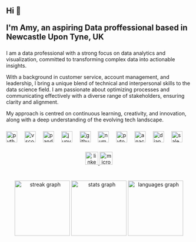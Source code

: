<h2 align="left">Hi 👋<br>
  
  I'm Amy, an aspiring Data proffessional based in Newcastle Upon Tyne, UK</h2>

###

I am a data professional with a strong focus on data analytics and visualization, committed to transforming complex data into actionable insights.

With a background in customer service, account management, and leadership, I bring a unique blend of technical and interpersonal skills to the data science field. I am passionate about optimizing processes and communicating effectively with a diverse range of stakeholders, ensuring clarity and alignment.

My approach is centred on continuous learning, creativity, and innovation, along with a deep understanding of the evolving tech landscape.

###

<div align="left">
  <img src="https://cdn.jsdelivr.net/gh/devicons/devicon/icons/python/python-original.svg" height="30" alt="python logo"  />
  <img width="12" />
  <img src="https://cdn.jsdelivr.net/gh/devicons/devicon/icons/vscode/vscode-original.svg" height="30" alt="vscode logo"  />
  <img width="12" />
  <img src="https://cdn.jsdelivr.net/gh/devicons/devicon/icons/pandas/pandas-original.svg" height="30" alt="pandas logo"  />
  <img width="12" />
  <img src="https://cdn.jsdelivr.net/gh/devicons/devicon/icons/jupyter/jupyter-original.svg" height="30" alt="jupyter logo"  />
  <img width="12" />
  <img src="https://cdn.jsdelivr.net/gh/devicons/devicon/icons/github/github-original.svg" height="30" alt="github logo"  />
  <img width="12" />
  <img src="https://cdn.jsdelivr.net/gh/devicons/devicon/icons/numpy/numpy-original.svg" height="30" alt="numpy logo"  />
  <img width="12" />
  <img src="https://cdn.jsdelivr.net/gh/devicons/devicon/icons/pytorch/pytorch-original.svg" height="30" alt="pytorch logo"  />
  <img width="12" />
  <img src="https://cdn.jsdelivr.net/gh/devicons/devicon/icons/anaconda/anaconda-original.svg" height="30" alt="anaconda logo"  />
  <img width="12" />
  <img src="https://cdn.jsdelivr.net/gh/devicons/devicon/icons/django/django-plain.svg" height="30" alt="django logo"  />
  <img width="12" />
  <img src="https://cdn.jsdelivr.net/gh/devicons/devicon/icons/salesforce/salesforce-original.svg" height="30" alt="salesforce logo"  />
</div>

###

<div align="center">
  <a href="https://www.linkedin.com/in/amy-pape-0296592b2/" target="_blank">
    <img src="https://img.shields.io/static/v1?message=LinkedIn&logo=linkedin&label=&color=0077B5&logoColor=white&labelColor=&style=for-the-badge" height="35" alt="linkedin logo"  />
  </a>
  <a href="https://outlook.live.com/mail/0/AQMkADAwATNiZmYAZC0zMwBkMy02MTAyLTAwAi0wMAoALgAAA%2FR810po6JZLlgAJSpl0uicBAKUNrB%2FNiFxNsgyL9voKJx8AAxOA8qsAAAA%3D?actSwt=true" target="_blank">
    <img src="https://img.shields.io/static/v1?message=Outlook&logo=microsoft-outlook&label=&color=0078D4&logoColor=white&labelColor=&style=for-the-badge" height="35" alt="microsoft-outlook logo"  />
  </a>
</div>

###

<br clear="both">

<div align="center">
  <img src="https://streak-stats.demolab.com?user=APape95&locale=en&mode=daily&theme=graywhite&hide_border=false&border_radius=5" height="150" alt="streak graph"  />
  <img src="https://github-readme-stats.vercel.app/api?username=APape95&hide_title=false&hide_rank=true&show_icons=true&include_all_commits=true&count_private=true&disable_animations=false&theme=graywhite&locale=en&hide_border=false&custom_title=My%20Stats" height="150" alt="stats graph"  />
  <img src="https://github-readme-stats.vercel.app/api/top-langs?username=APape95&locale=en&hide_title=false&layout=compact&card_width=320&langs_count=5&theme=graywhite&hide_border=false&custom_title=My%20Languages..." height="150" alt="languages graph"  />
</div>

###
